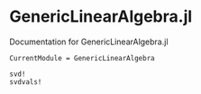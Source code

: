 # GenericLinearAlgebra.jl

Documentation for GenericLinearAlgebra.jl

```@meta
CurrentModule = GenericLinearAlgebra
```

```@docs
svd!
svdvals!
```
